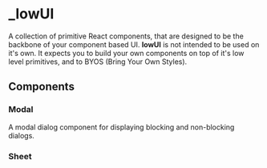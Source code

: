 # _lowUI

A collection of primitive React components, that are designed to be the backbone of your component based UI. **lowUI** is not intended to be used on it's own. It expects you to build your own components on top of it's low level primitives, and to BYOS (Bring Your Own Styles).

## Components

### Modal

A modal dialog component for displaying blocking and non-blocking dialogs.

### Sheet
